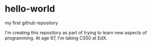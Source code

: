 # hello-world
my first github repository

I'm creating this repository as part of trying to learn new aspects of programming.
At age 67, I'm taking CS50 at EdX.
